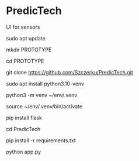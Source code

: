# PredicTech
UI for sensors

sudo apt update

mkdir PROTOTYPE

cd PROTOTYPE

git clone https://github.com/Szczerku/PredicTech.git

sudo apt install python3.10-venv

python3 -m venv ~/env/.venv

source ~/env/.venv/bin/activate

pip install flask

cd PredicTech

pip install -r requirements.txt

python app.py






